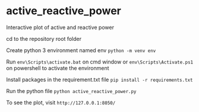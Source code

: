 # active_reactive_power
 Interactive plot of active and reactive power

cd to the repository root folder

Create python 3 environment named env
`python -m venv env`

Run
`env\Scripts\activate.bat`
on cmd window or
`env\Scripts\Activate.ps1`
on powershell to activate the environment

Install packages in the requirement.txt file
`pip install -r requirements.txt`

Run the python file
`python active_reactive_power.py`

To see the plot, visit
`http://127.0.0.1:8050/`
